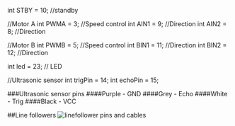 int STBY = 10; //standby

//Motor A
int PWMA = 3; //Speed control
int AIN1 = 9; //Direction
int AIN2 = 8; //Direction

//Motor B
int PWMB = 5; //Speed control
int BIN1 = 11; //Direction
int BIN2 = 12; //Direction

int led = 23; // LED

//Ultrasonic sensor
int trigPin = 14;
int echoPin = 15;

###Ultrasonic sensor pins
####Purple - GND
####Grey - Echo
####White - Trig
####Black - VCC

##Line followers
![linefollower pins and cables](http://i.imgur.com/MZs8rCh.jpg)
